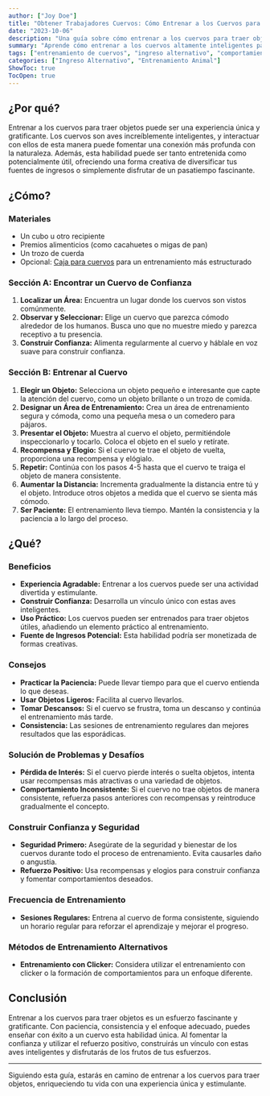 ```yaml
---
author: ["Joy Doe"]
title: "Obtener Trabajadores Cuervos: Cómo Entrenar a los Cuervos para Traer Objetos"
date: "2023-10-06"
description: "Una guía sobre cómo entrenar a los cuervos para traer objetos, incluyendo los materiales necesarios, instrucciones paso a paso y consejos para un entrenamiento exitoso."
summary: "Aprende cómo entrenar a los cuervos altamente inteligentes para traer objetos hacia ti. Esta guía cubre todo, desde los materiales y pasos de entrenamiento hasta la solución de problemas y cómo construir confianza con estas fascinantes aves."
tags: ["entrenamiento de cuervos", "ingreso alternativo", "comportamiento animal", "habilidades únicas"]
categories: ["Ingreso Alternativo", "Entrenamiento Animal"]
ShowToc: true
TocOpen: true
---
```


## ¿Por qué?

Entrenar a los cuervos para traer objetos puede ser una experiencia única y gratificante. Los cuervos son aves increíblemente inteligentes, y interactuar con ellos de esta manera puede fomentar una conexión más profunda con la naturaleza. Además, esta habilidad puede ser tanto entretenida como potencialmente útil, ofreciendo una forma creativa de diversificar tus fuentes de ingresos o simplemente disfrutar de un pasatiempo fascinante.

## ¿Cómo?

### Materiales
- Un cubo u otro recipiente
- Premios alimenticios (como cacahuetes o migas de pan)
- Un trozo de cuerda
- Opcional: [Caja para cuervos](https://thecrowbox.com/) para un entrenamiento más estructurado

### Sección A: Encontrar un Cuervo de Confianza
1. **Localizar un Área:** Encuentra un lugar donde los cuervos son vistos comúnmente.
2. **Observar y Seleccionar:** Elige un cuervo que parezca cómodo alrededor de los humanos. Busca uno que no muestre miedo y parezca receptivo a tu presencia.
3. **Construir Confianza:** Alimenta regularmente al cuervo y háblale en voz suave para construir confianza.

### Sección B: Entrenar al Cuervo
1. **Elegir un Objeto:** Selecciona un objeto pequeño e interesante que capte la atención del cuervo, como un objeto brillante o un trozo de comida.
2. **Designar un Área de Entrenamiento:** Crea un área de entrenamiento segura y cómoda, como una pequeña mesa o un comedero para pájaros.
3. **Presentar el Objeto:** Muestra al cuervo el objeto, permitiéndole inspeccionarlo y tocarlo. Coloca el objeto en el suelo y retírate.
4. **Recompensa y Elogio:** Si el cuervo te trae el objeto de vuelta, proporciona una recompensa y elógialo.
5. **Repetir:** Continúa con los pasos 4-5 hasta que el cuervo te traiga el objeto de manera consistente.
6. **Aumentar la Distancia:** Incrementa gradualmente la distancia entre tú y el objeto. Introduce otros objetos a medida que el cuervo se sienta más cómodo.
7. **Ser Paciente:** El entrenamiento lleva tiempo. Mantén la consistencia y la paciencia a lo largo del proceso.

## ¿Qué?

### Beneficios
- **Experiencia Agradable:** Entrenar a los cuervos puede ser una actividad divertida y estimulante.
- **Construir Confianza:** Desarrolla un vínculo único con estas aves inteligentes.
- **Uso Práctico:** Los cuervos pueden ser entrenados para traer objetos útiles, añadiendo un elemento práctico al entrenamiento.
- **Fuente de Ingresos Potencial:** Esta habilidad podría ser monetizada de formas creativas.

### Consejos
- **Practicar la Paciencia:** Puede llevar tiempo para que el cuervo entienda lo que deseas.
- **Usar Objetos Ligeros:** Facilita al cuervo llevarlos.
- **Tomar Descansos:** Si el cuervo se frustra, toma un descanso y continúa el entrenamiento más tarde.
- **Consistencia:** Las sesiones de entrenamiento regulares dan mejores resultados que las esporádicas.

### Solución de Problemas y Desafíos
- **Pérdida de Interés:** Si el cuervo pierde interés o suelta objetos, intenta usar recompensas más atractivas o una variedad de objetos.
- **Comportamiento Inconsistente:** Si el cuervo no trae objetos de manera consistente, refuerza pasos anteriores con recompensas y reintroduce gradualmente el concepto.

### Construir Confianza y Seguridad
- **Seguridad Primero:** Asegúrate de la seguridad y bienestar de los cuervos durante todo el proceso de entrenamiento. Evita causarles daño o angustia.
- **Refuerzo Positivo:** Usa recompensas y elogios para construir confianza y fomentar comportamientos deseados.

### Frecuencia de Entrenamiento
- **Sesiones Regulares:** Entrena al cuervo de forma consistente, siguiendo un horario regular para reforzar el aprendizaje y mejorar el progreso.

### Métodos de Entrenamiento Alternativos
- **Entrenamiento con Clicker:** Considera utilizar el entrenamiento con clicker o la formación de comportamientos para un enfoque diferente.

## Conclusión

Entrenar a los cuervos para traer objetos es un esfuerzo fascinante y gratificante. Con paciencia, consistencia y el enfoque adecuado, puedes enseñar con éxito a un cuervo esta habilidad única. Al fomentar la confianza y utilizar el refuerzo positivo, construirás un vínculo con estas aves inteligentes y disfrutarás de los frutos de tus esfuerzos.

---

Siguiendo esta guía, estarás en camino de entrenar a los cuervos para traer objetos, enriqueciendo tu vida con una experiencia única y estimulante.